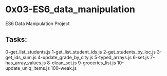 # 0x03-ES6_data_manipulation

ES6 Data Manipulation Project

## Tasks:

0-get_list_students.js
1-get_list_student_ids.js
2-get_students_by_loc.js
3-get_ids_sum.js
4-update_grade_by_city.js
5-typed_arrays.js
6-set.js
7-has_array_values.js
8-clean_set.js
9-groceries_list.js
10-update_uniq_items.js
100-weak.js
